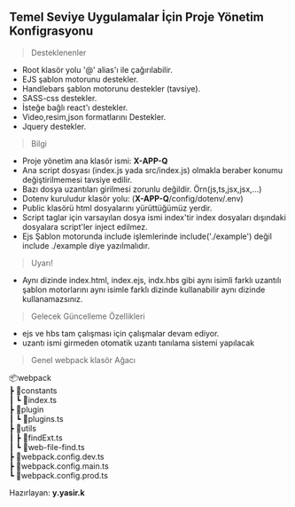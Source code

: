 
##  **Temel Seviye Uygulamalar İçin Proje Yönetim Konfigrasyonu**

> Desteklenenler
- Root klasör yolu '@' alias'ı ile çağırılabilir.
- EJS şablon motorunu destekler.
- Handlebars şablon motorunu destekler (tavsiye).
- SASS-css destekler.
- İsteğe bağlı react'ı destekler.
- Video,resim,json formatlarını Destekler.
- Jquery destekler.

> Bilgi
- Proje yönetim ana klasör ismi: __X-APP-Q__
- Ana script dosyası (index.js yada src/index.js) olmakla beraber konumu değiştirilmemesi tavsiye edilir.
- Bazı dosya uzantıları girilmesi zorunlu değildir. Örn(js,ts,jsx,jsx,...)
- Dotenv kuruludur klasör yolu: (__X-APP-Q__/config/dotenv/.env)
- Public klasörü html dosyalarını yürüttüğümüz yerdir.
- Script taglar için varsayılan dosya ismi index'tir index dosyaları dışındaki dosyalara script'ler inject edilmez.
- Ejs Şablon motorunda include işlemlerinde include('./example') değil include ./example diye yazılmalıdır.
  
> Uyarı!
- Aynı dizinde index.html, index.ejs, indx.hbs gibi aynı isimli farklı uzantılı şablon motorlarını aynı isimle farklı dizinde      kullanabilir aynı dizinde kullanamazsınız.

> Gelecek Güncelleme Özellikleri
- ejs ve hbs tam çalışması için çalışmalar devam ediyor.
- uzantı ismi girmeden otomatik uzantı tanılama sistemi yapılacak

> Genel webpack klasör Ağacı

📦webpack  
 ┣ 📂constants  
 ┃ ┗ 📜index.ts  
 ┣ 📂plugin  
 ┃ ┗ 📜plugins.ts  
 ┣ 📂utils  
 ┃ ┣ 📜findExt.ts  
 ┃ ┗ 📜web-file-find.ts  
 ┣ 📜webpack.config.dev.ts  
 ┣ 📜webpack.config.main.ts  
 ┗ 📜webpack.config.prod.ts

Hazırlayan: **y.yasir.k**